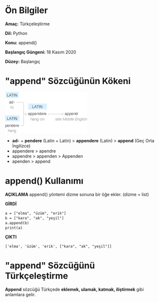 # Ön Bilgiler
**Amaç:** Türkçeleştirme

**Dil:** Python

**Konu:** append()

**Başlangıç Güngeni:** 18 Kasım 2020

**Düzey:** Başlangıç

# "append" Sözcüğünün Kökeni
![GitHub Logo](/belgelik/görseller/kökenbilim/append.png)

- **ad-** + **pendere** (Latin + Latin) > **appendere** (Latin) > **append** (Geç Orta İngilizce)
- appendere > apendre
- appendre > appenden > Appenden
- apenden > append

# append() Kullanımı

**AÇIKLAMA**
append() yöntemi dizme sonuna bir öğe ekler.
(dizme = list)

**GİRDİ**
```
a = ["elma", "üzüm", "erik"]
b = ["kara", "ak", "yeşil"]
a.append(b)
print(a)
```
**ÇIKTI**
```
['elma', 'üzüm', 'erik', ["kara", "ak", "yeşil"]]
```

# "append" Sözcüğünü Türkçeleştirme
**Append** sözcüğü Türkçede **eklemek, ulamak, katmak, iliştirmek** gibi anlamlara gelir.
